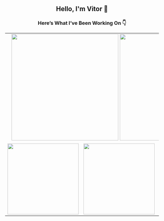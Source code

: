 <div align="center">
   
## Hello, I'm Vitor :wave:
   
### Here’s What I’ve Been Working On 👇
<table>
   <tr>
    <td colspan="3" align="center">
      <img src="https://github.com/user-attachments/assets/a08f6897-2df1-4fc3-9165-486a109112a4" width="350">
      <img src="https://github.com/user-attachments/assets/ed6f0fec-b238-4b61-a846-dc06dfa78f00" width="350">
    </td>
  </tr>
  <tr>
    <td><img src="https://github.com/user-attachments/assets/46ae5c4c-bf02-45b6-963f-ea90a7df04bb" width="233"></td>
    <td><img src="https://github.com/user-attachments/assets/33f147a5-9e71-483b-9638-0269cfff2171" width="233"></td>
    <td><img src="https://github.com/user-attachments/assets/382948e3-30cd-4e41-b875-1748a8d39f7f" width="233"></td>
  </tr>
</table>
</div>
